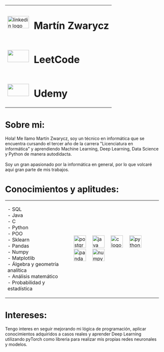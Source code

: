<table>
  <tr>
    <td>
      <a href="https://www.linkedin.com/in/mart%C3%ADn-zwarycz-95aab9213/" target="_blank">
        <img src="https://raw.githubusercontent.com/maurodesouza/profile-readme-generator/master/src/assets/icons/social/linkedin/default.svg" width="70" height="40" alt="linkedin logo" />
      </a>
    </td>
    <td>
      <h1 align="left">Martín Zwarycz</h1>
    </td>
  </tr>
  <tr>
    <td>
      <a href="https://leetcode.com/u/martinzwarycz/" target="_blank">
       <img src="https://github.com/user-attachments/assets/eaa9511d-c2bd-4c91-9d69-1a5aaa2ec842" width="70" height="40" lt="leetcode logo">
      </a>
    </td>
    <td>
      <h1 aling="left"> LeetCode </h1>
    </td>
  </tr>
  <tr>
    <td>
      <a href="https://www.udemy.com/user/martin-zwayrcz/" target="_blank">
        <img src="https://github.com/user-attachments/assets/160745a7-545b-42b4-9fd6-45774cf0758a" width="70" height="40" lt="leetcode logo">
      </a>
    </td>
    <td>
       <h1 aling="left"> Udemy </h1>
    </td>
  </tr>
</table>

###
<h1 align="left">Sobre mi:</h1>

<p align="left">Hola! Me llamo Martín Zwarycz, soy un técnico en informática que se encuentra cursando el tercer año de la carrera "Licenciatura en informática" y aprendiendo Machine Learning, Deep Learning, Data Science y Python de manera autodidacta.<br><br>Soy un gran apasionado por la informática en general, por lo que volcaré aquí gran parte de mis trabajos.</p>

###


<h1 align="left">Conocimientos y aplitudes:</h1>
<div align="left">
<table>
  <tr>
    <td>
      <p align="left">
        - SQL<br>
        - Java<br>
        - C<br>
        - Python<br>
        - POO<br>
        - Sklearn<br>
        - Pandas<br>
        - Numpy<br>
        - Matplotlib<br>
        - Álgebra y geometría analítica<br>
        - Análisis matemático<br>
        - Probabilidad y estadística
      </p>
    </td>
    <td>
      <div align="left">
        <img src="https://cdn.jsdelivr.net/gh/devicons/devicon/icons/postgresql/postgresql-original.svg" height="40" alt="postgresql logo" />
        <img width="12" />
        <img src="https://cdn.jsdelivr.net/gh/devicons/devicon/icons/java/java-original.svg" height="40" alt="java logo" />
        <img width="12" />
        <img src="https://cdn.jsdelivr.net/gh/devicons/devicon/icons/c/c-original.svg" height="40" alt="c logo" />
        <img width="12" />
        <img src="https://cdn.jsdelivr.net/gh/devicons/devicon/icons/python/python-original.svg" height="40" alt="python logo" />
        <img width="12" />
        <img src="https://cdn.jsdelivr.net/gh/devicons/devicon/icons/pandas/pandas-original.svg" height="40" alt="pandas logo" />
        <img width="12" />
        <img src="https://cdn.jsdelivr.net/gh/devicons/devicon/icons/numpy/numpy-original.svg" height="40" alt="numpy logo" />
      </div>
    </td>
  </tr>
</table>
</div>

###

<h1 align="left">Intereses:</h1>
<p>Tengo interes en seguir mejorando mi lógica de programación, aplicar conocimientos adquiridos a casos reales y aprender Deep Learning utilizando pyTorch como libreria para realizar mis propias redes neuronales y modelos.</p>
